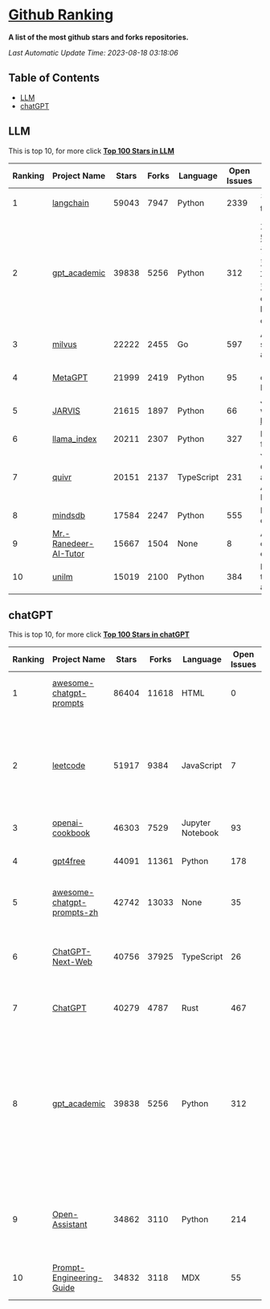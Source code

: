[Github Ranking](./README.md)
==========

**A list of the most github stars and forks repositories.**

*Last Automatic Update Time: 2023-08-18 03:18:06*

## Table of Contents
 * [LLM](#LLM)
 * [chatGPT](#chatGPT)

## LLM

This is top 10, for more click **[Top 100 Stars in LLM](Top100/LLM.md)**

| Ranking | Project Name | Stars | Forks | Language | Open Issues | Description | Last Commit |
| ------- | ------------ | ----- | ----- | -------- | ----------- | ----------- | ----------- |
| 1 | [langchain](https://github.com/langchain-ai/langchain) | 59043 | 7947 | Python | 2339 | ⚡ Building applications with LLMs through composability ⚡ | 2023-08-18T03:16:51Z |
| 2 | [gpt_academic](https://github.com/binary-husky/gpt_academic) | 39838 | 5256 | Python | 312 | 为ChatGPT/GLM提供图形交互界面，特别优化论文阅读/润色/写作体验，模块化设计，支持自定义快捷按钮&函数插件，支持Python和C++等项目剖析&自译解功能，PDF/LaTex论文翻译&总结功能，支持并行问询多种LLM模型，支持清华chatglm2等本地模型。兼容复旦MOSS, llama, rwkv, newbing, claude, claude2等 | 2023-08-17T13:14:39Z |
| 3 | [milvus](https://github.com/milvus-io/milvus) | 22222 | 2455 | Go | 597 | A cloud-native vector database, storage for next generation AI applications | 2023-08-18T03:11:18Z |
| 4 | [MetaGPT](https://github.com/geekan/MetaGPT) | 21999 | 2419 | Python | 95 | 🌟 The Multi-Agent Framework: Given one line Requirement, return PRD, Design, Tasks, Repo | 2023-08-17T16:02:29Z |
| 5 | [JARVIS](https://github.com/microsoft/JARVIS) | 21615 | 1897 | Python | 66 | JARVIS, a system to connect LLMs with ML community. Paper: https://arxiv.org/pdf/2303.17580.pdf | 2023-07-28T09:59:24Z |
| 6 | [llama_index](https://github.com/jerryjliu/llama_index) | 20211 | 2307 | Python | 327 | LlamaIndex (GPT Index) is a data framework for your LLM applications | 2023-08-18T03:06:09Z |
| 7 | [quivr](https://github.com/StanGirard/quivr) | 20151 | 2137 | TypeScript | 231 | Your Second Brain powered by Generative AI 🧠 Dump all your files and chat with it  ( GPT 3.5/4, Private, Anthropic, VertexAI, LLMs...) & Embeddings | 2023-08-17T17:54:04Z |
| 8 | [mindsdb](https://github.com/mindsdb/mindsdb) | 17584 | 2247 | Python | 555 | MindsDB connects AI models to databases. | 2023-08-18T01:48:30Z |
| 9 | [Mr.-Ranedeer-AI-Tutor](https://github.com/JushBJJ/Mr.-Ranedeer-AI-Tutor) | 15667 | 1504 | None | 8 | A GPT-4 AI Tutor Prompt for customizable personalized learning experiences. | 2023-08-16T07:06:21Z |
| 10 | [unilm](https://github.com/microsoft/unilm) | 15019 | 2100 | Python | 384 | Large-scale Self-supervised Pre-training Across Tasks, Languages, and Modalities | 2023-08-11T14:21:40Z |


## chatGPT

This is top 10, for more click **[Top 100 Stars in chatGPT](Top100/chatGPT.md)**

| Ranking | Project Name | Stars | Forks | Language | Open Issues | Description | Last Commit |
| ------- | ------------ | ----- | ----- | -------- | ----------- | ----------- | ----------- |
| 1 | [awesome-chatgpt-prompts](https://github.com/f/awesome-chatgpt-prompts) | 86404 | 11618 | HTML | 0 | This repo includes ChatGPT prompt curation to use ChatGPT better. | 2023-08-17T13:15:46Z |
| 2 | [leetcode](https://github.com/azl397985856/leetcode) | 51917 | 9384 | JavaScript | 7 | 推荐免费ChatGPT网站：www.lintcode.com/chat-gpt?utm_source=tf-github-lucifer  LeetCode Solutions: A Record of My Problem Solving Journey.( leetcode题解，记录自己的leetcode解题之路。) | 2023-08-17T14:06:07Z |
| 3 | [openai-cookbook](https://github.com/openai/openai-cookbook) | 46303 | 7529 | Jupyter Notebook | 93 | Examples and guides for using the OpenAI API | 2023-08-17T13:56:21Z |
| 4 | [gpt4free](https://github.com/xtekky/gpt4free) | 44091 | 11361 | Python | 178 | The official gpt4free repository \| various collection of powerful language models | 2023-08-17T21:13:56Z |
| 5 | [awesome-chatgpt-prompts-zh](https://github.com/PlexPt/awesome-chatgpt-prompts-zh) | 42742 | 13033 | None | 35 | ChatGPT 中文调教指南。各种场景使用指南。学习怎么让它听你的话。 | 2023-08-08T04:36:57Z |
| 6 | [ChatGPT-Next-Web](https://github.com/Yidadaa/ChatGPT-Next-Web) | 40756 | 37925 | TypeScript | 26 | A well-designed cross-platform ChatGPT UI (Web / PWA / Linux / Win / MacOS). 一键拥有你自己的跨平台 ChatGPT 应用。 | 2023-08-17T15:51:25Z |
| 7 | [ChatGPT](https://github.com/lencx/ChatGPT) | 40279 | 4787 | Rust | 467 | 🔮 ChatGPT Desktop Application (Mac, Windows and Linux) | 2023-08-03T13:51:54Z |
| 8 | [gpt_academic](https://github.com/binary-husky/gpt_academic) | 39838 | 5256 | Python | 312 | 为ChatGPT/GLM提供图形交互界面，特别优化论文阅读/润色/写作体验，模块化设计，支持自定义快捷按钮&函数插件，支持Python和C++等项目剖析&自译解功能，PDF/LaTex论文翻译&总结功能，支持并行问询多种LLM模型，支持清华chatglm2等本地模型。兼容复旦MOSS, llama, rwkv, newbing, claude, claude2等 | 2023-08-17T13:14:39Z |
| 9 | [Open-Assistant](https://github.com/LAION-AI/Open-Assistant) | 34862 | 3110 | Python | 214 | OpenAssistant is a chat-based assistant that understands tasks, can interact with third-party systems, and retrieve information dynamically to do so. | 2023-08-18T01:54:39Z |
| 10 | [Prompt-Engineering-Guide](https://github.com/dair-ai/Prompt-Engineering-Guide) | 34832 | 3118 | MDX | 55 | 🐙 Guides, papers, lecture, notebooks and resources for prompt engineering | 2023-08-15T14:47:35Z |

